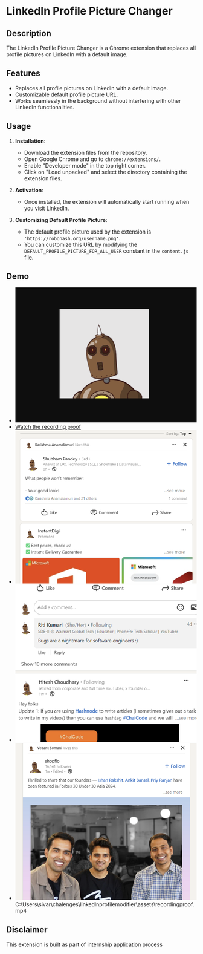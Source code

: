 # LinkedIn Profile Picture Changer

## Description

The LinkedIn Profile Picture Changer is a Chrome extension that replaces all profile pictures on LinkedIn with a default image. 

## Features

- Replaces all profile pictures on LinkedIn with a default image.
- Customizable default profile picture URL.
- Works seamlessly in the background without interfering with other LinkedIn functionalities.

## Usage

1. **Installation**:
   - Download the extension files from the repository.
   - Open Google Chrome and go to `chrome://extensions/`.
   - Enable "Developer mode" in the top right corner.
   - Click on "Load unpacked" and select the directory containing the extension files.

2. **Activation**:
   - Once installed, the extension will automatically start running when you visit LinkedIn.

3. **Customizing Default Profile Picture**:
   - The default profile picture used by the extension is `'https://robohash.org/username.png'`.
   - You can customize this URL by modifying the `DEFAULT_PROFILE_PICTURE_FOR_ALL_USER` constant in the `content.js` file.

## Demo
- ![Default Image](assets/image.png)
- [Watch the recording proof](assets/recordingproof.mp4)
- ![Screenshot 1](assets/proof.png)
- ![Screenshot 2](assets/proof2.png)
- ![Screenshot 3](assets/proof3.png)
C:\Users\sivar\chalenges\linkedlnprofilemodifier\assets\recordingproof.mp4
## Disclaimer

This extension is built as part of internship application process
